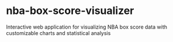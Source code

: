 # nba-box-score-visualizer
Interactive web application for visualizing NBA box score data with customizable charts and statistical analysis
